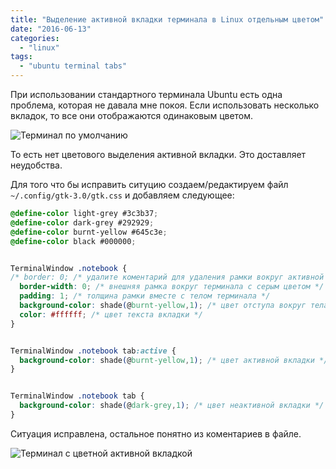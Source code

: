 ```yaml
---
title: "Выделение активной вкладки терминала в Linux отдельным цветом"
date: "2016-06-13"
categories:
  - "linux"
tags:
  - "ubuntu terminal tabs"
---
```

При использовании стандартного терминала Ubuntu есть одна проблема, которая не давала мне покоя.
Если использовать несколько вкладок, то все они отображаются одинаковым цветом.

<!--more-->

![Терминал по умолчанию](/images/2016/06/console-only-black.png)

То есть нет цветового выделения активной вкладки. Это доставляет неудобства.

Для того что бы исправить ситуцию создаем/редактируем файл `~/.config/gtk-3.0/gtk.css` и добавляем следующее:

```css
@define-color light-grey #3c3b37;
@define-color dark-grey #292929;
@define-color burnt-yellow #645c3e;
@define-color black #000000;


TerminalWindow .notebook {
/* border: 0; /* удалите коментарий для удаления рамки вокруг активной вкладки */
  border-width: 0; /* внешняя рамка вокруг терминала с серым цветом */
  padding: 1; /* толщина рамки вместе с телом терминала */
  background-color: shade(@burnt-yellow,1); /* цвет отступа вокруг тела терминала */
  color: #ffffff; /* цвет текста вкладки */
}


TerminalWindow .notebook tab:active {
  background-color: shade(@burnt-yellow,1); /* цвет активной вкладки */
}


TerminalWindow .notebook tab {
  background-color: shade(@dark-grey,1); /* цвет неактивной вкладки */
}

```

Ситуация исправлена, остальное понятно из коментариев в файле.

![Терминал с цветной активной вкладкой](/images/2016/06/console-color-tab.png)
